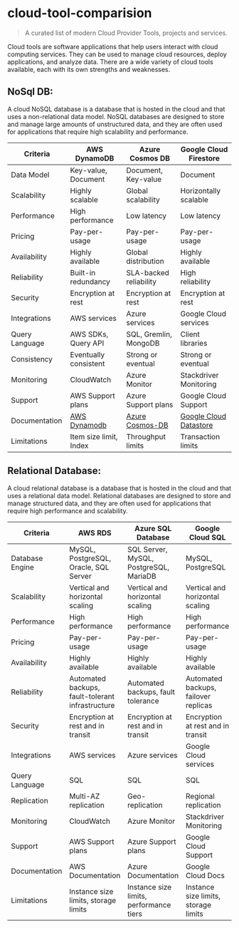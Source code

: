 # cloud-tool-comparision
> A curated list of modern Cloud Provider Tools, projects and services.


Cloud tools are software applications that help users interact with cloud computing services. They can be used to manage cloud resources, deploy applications, and analyze data. There are a wide variety of cloud tools available, each with its own strengths and weaknesses.

## NoSql DB: 

A cloud NoSQL database is a database that is hosted in the cloud and that uses a non-relational data model. NoSQL databases are designed to store and manage large amounts of unstructured data, and they are often used for applications that require high scalability and performance.

Criteria | AWS DynamoDB	|Azure Cosmos DB |Google Cloud Firestore
----|----|----|----|
Data Model|	Key-value, Document|	Document, Key-value|	Document
Scalability|	Highly scalable|	Global scalability|	Horizontally scalable
Performance|	High performance|	Low latency|	Low latency
Pricing|	Pay-per-usage|	Pay-per-usage|	Pay-per-usage|
Availability|	Highly available|	Global distribution|	Highly available
Reliability|	Built-in redundancy|	SLA-backed reliability|	High reliability
Security|	Encryption at rest|	Encryption at rest|	Encryption at rest
Integrations|	AWS services|	Azure services|	Google Cloud services
Query Language|	AWS SDKs, Query API|	SQL, Gremlin, MongoDB|	Client libraries
Consistency|	Eventually consistent|	Strong or eventual|	Strong or eventual
Monitoring|	CloudWatch|	Azure Monitor|	Stackdriver Monitoring
Support|	AWS Support plans|	Azure Support plans|	Google Cloud Support
Documentation|	<a href="https://docs.aws.amazon.com/dynamodb/index.html">AWS Dynamodb</a>|	<a href="https://learn.microsoft.com/en-us/azure/cosmos-db/">Azure Cosmos-DB</a>|	<a href="https://cloud.google.com/datastore">Google Cloud Datastore</a>
Limitations|	Item size limit, Index|	Throughput limits|	Transaction limits

## Relational Database:

A cloud relational database is a database that is hosted in the cloud and that uses a relational data model. Relational databases are designed to store and manage structured data, and they are often used for applications that require high performance and scalability.

Criteria|	AWS RDS|	Azure SQL Database|	Google Cloud SQL
----|----|----|----|
Database Engine|	MySQL, PostgreSQL, Oracle, SQL Server|	SQL Server, MySQL, PostgreSQL, MariaDB|	MySQL, PostgreSQL
Scalability|	Vertical and horizontal scaling|	Vertical and horizontal scaling|	Vertical and horizontal scaling
Performance|	High performance|	High performance|	High performance
Pricing|	Pay-per-usage|	Pay-per-usage|	Pay-per-usage
Availability|	Highly available|	Highly available|	Highly available
Reliability|	Automated backups, fault-tolerant infrastructure|	Automated backups, fault tolerance|	Automated backups, failover replicas
Security|	Encryption at rest and in transit|	Encryption at rest and in transit|	Encryption at rest and in transit
Integrations|	AWS services|	Azure services|	Google Cloud services
Query Language|	SQL|	SQL|	SQL
Replication|	Multi-AZ replication|	Geo-replication|	Regional replication
Monitoring|	CloudWatch|	Azure Monitor|	Stackdriver Monitoring
Support|	AWS Support plans|	Azure Support plans|	Google Cloud Support
Documentation|	AWS Documentation|	Azure Documentation|	Google Cloud Docs
Limitations|	Instance size limits, storage limits|	Instance size limits, performance tiers|	Instance size limits, storage limits
